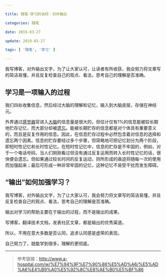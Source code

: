 ```yaml
---

title: 随笔-学习的诀窍：对外输出

categories: 随笔

date: 2019-03-27

update: 2019-03-27

tags: [ '随笔', '学习' ]

---
```


我写博客，对外输出文字，为了让大家认可，让读者有所收获，我会努力将文章写的简洁易懂，并且反复检查自己的观点、看法，思考自己的理解是否准确。
 
 <!-- more -->
 
## 学习是一项输入的过程

我们四处收集信息，然后经过大脑的理解和记忆，输入到大脑皮层，存储在神经元。

外界通过[感觉器](http://www.a-hospital.com/w/%E6%84%9F%E8%A7%89%E5%99%A8 "感觉器")官进入[大脑](http://www.a-hospital.com/w/%E5%A4%A7%E8%84%91 "大脑")的信息量是很大的，但估计仅有1%的信息能被较长期地贮存记忆，而大部分却被[遗忘](http://www.a-hospital.com/w/%E9%81%97%E5%BF%98 "遗忘")。能被长期贮存的信息都是对个体具有重要意义的，而且是反复作用的信息。因此，在信息贮存过程中必然包含着对信息的选择和遗忘两个因素。信息的贮存要经过多个步骤，但简略地可把记忆划分为两个阶段，即短时性记忆和长时性记忆。在短时性记忆中，信息的贮存是不牢固的，例如，对于一个电话号码，当人们刚刚看过但没有通过反复运用而转入长时性记忆的话，很快便会遗忘。但如果通过较长时间的反复运动，则所形成的痕迹将随每一次的使用而加强起来；最后可形成一种非常牢固的记忆，这种记忆不易受干扰而发生障碍。

## “输出”如何加强学习？
我写博客，对外输出文字，为了让大家认可，我会努力将文章写的简洁易懂，并且反复检查自己的观点、看法，思考自己的理解是否准确。

输出对学习的帮助主要在于输出的过程，而不是输出的成果。

写博客，翻译技术文档，发表社区文章，都是输出的优秀渠道。

所以，不用在意大多数是否认同，追求认同感是虚荣的表现。

自己努力了，就能学到很多，理解的更彻底。

---

> 参考链接：http://www.a-hospital.com/w/%E7%94%9F%E7%90%86%E5%AD%A6/%E5%AD%A6%E4%B9%A0%E5%92%8C%E8%AE%B0%E5%BF%86


<!--stackedit_data:
eyJoaXN0b3J5IjpbNDg5MDA2MzYsNjc2NTA3NTM0XX0=
-->